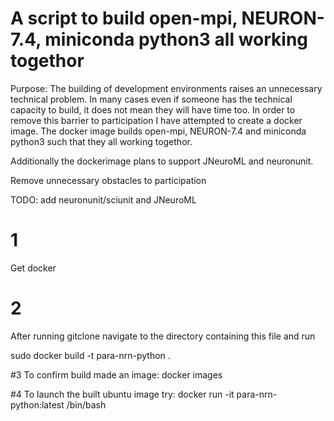 

# A script to build open-mpi, NEURON-7.4, miniconda python3 all working togethor

Purpose: The building of development environments raises an unnecessary technical problem. In many cases even if someone has the technical capacity to build, it does not mean they will have time too. In order to remove this barrier to participation I have attempted to create a docker image. The docker image builds open-mpi, NEURON-7.4 and miniconda python3 such that they all working togethor.

Additionally the dockerimage plans to support JNeuroML and neuronunit.



Remove unnecessary obstacles to participation


TODO: add neuronunit/sciunit and JNeuroML

# 1
Get docker 
# 2
After running gitclone navigate to the directory containing this file and run

sudo docker build -t para-nrn-python .

#3
To confirm build made an image:
docker images

#4
To launch the built ubuntu image try:
docker run -it para-nrn-python:latest /bin/bash